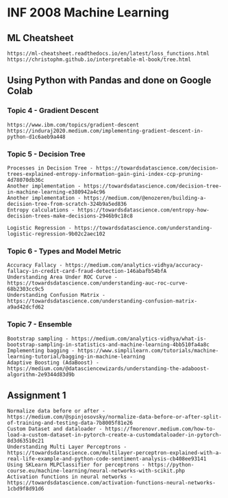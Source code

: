 # INF 2008 Machine Learning

## ML Cheatsheet

    https://ml-cheatsheet.readthedocs.io/en/latest/loss_functions.html
    https://christophm.github.io/interpretable-ml-book/tree.html

## Using Python with Pandas and done on Google Colab

### Topic 4 - Gradient Descent

    https://www.ibm.com/topics/gradient-descent
    https://induraj2020.medium.com/implementing-gradient-descent-in-python-d1c6aeb9a448
    
### Topic 5 - Decision Tree

    Processes in Decision Tree - https://towardsdatascience.com/decision-trees-explained-entropy-information-gain-gini-index-ccp-pruning-4d78070db36c
    Another implementation - https://towardsdatascience.com/decision-tree-in-machine-learning-e380942a4c96
    Another implementation - https://medium.com/@enozeren/building-a-decision-tree-from-scratch-324b9a5ed836
    Entropy calculations - https://towardsdatascience.com/entropy-how-decision-trees-make-decisions-2946b9c18c8

    Logistic Regression - https://towardsdatascience.com/understanding-logistic-regression-9b02c2aec102

### Topic 6 - Types and Model Metric

    Accuracy Fallacy - https://medium.com/analytics-vidhya/accuracy-fallacy-in-credit-card-fraud-detection-146abafb54bfA
    Understanding Area Under ROC Curve - https://towardsdatascience.com/understanding-auc-roc-curve-68b2303cc9c5
    Understanding Confusion Matrix - https://towardsdatascience.com/understanding-confusion-matrix-a9ad42dcfd62


### Topic 7 - Ensemble
    
    Bootstrap sampling - https://medium.com/analytics-vidhya/what-is-bootstrap-sampling-in-statistics-and-machine-learning-4bb510fa4a8c
    Implementing bagging - https://www.simplilearn.com/tutorials/machine-learning-tutorial/bagging-in-machine-learning
    Adaptive Boosting (AdaBoost) - https://medium.com/@datasciencewizards/understanding-the-adaboost-algorithm-2e9344d83d9b


## Assignment 1

    Normalize data before or after - https://medium.com/@spinjosovsky/normalize-data-before-or-after-split-of-training-and-testing-data-7b8005f81e26
    Custom Dataset and dataloader - https://fmorenovr.medium.com/how-to-load-a-custom-dataset-in-pytorch-create-a-customdataloader-in-pytorch-8d3d63510c21
    Understanding Multi Layer Perceptrons - https://towardsdatascience.com/multilayer-perceptron-explained-with-a-real-life-example-and-python-code-sentiment-analysis-cb408ee93141
    Using SKLearn MLPClassifier for perceptrons - https://python-course.eu/machine-learning/neural-networks-with-scikit.php
    Activation functions in neural networks - https://towardsdatascience.com/activation-functions-neural-networks-1cbd9f8d91d6